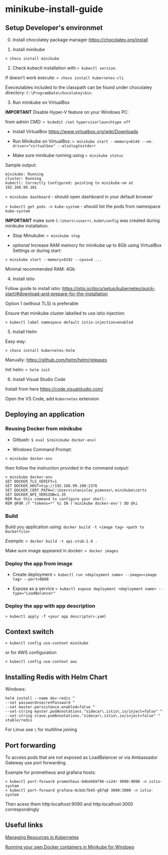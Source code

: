 # minikube-install-guide

## Setup Developer's environmet

0. Install chocolatey package manager
https://chocolatey.org/install

1. Install minikube

`> choco install minikube`

2. Check kubectl installation with `> kubectl version`.

If doesn't work execute: `> choco install kubernetes-cli`

Execeutables included to the classpath can be found under chocolatey directory: `C:\ProgramData\chocolatey\bin`

3. Run minikube on VirtualBox

**IMPORTANT** Disable Hyper-V feature on your Windows PC:

from admin CMD: `> bcdedit /set hypervisorlaunchtype off`

- Install VirtualBox
https://www.virtualbox.org/wiki/Downloads

- Run Minikube on VirtualBox: 
`> minikube start --memory=6144 --vm-driver="virtualbox" --alsologtostderr`

- Make sure minikube running using `> minikube status`

Sample output:
```
minikube: Running
cluster: Running
kubectl: Correctly Configured: pointing to minikube-vm at 192.168.99.101
```
`> minikube dashboard` - should open dashboard in your default browser

`> kubectl get pods -n kube-system` - should list the pods from namespace `kube-system`

**IMPORTANT** make sure `C:\Users\<user>\.kube\config` was created  during minikube installation. 

- Stop Minukube:
`> minikube stop`

- *optional* Increase RAM memory for minikube up to 8Gb using VirtualBox Settings or during start:

`> minikube start --memory=8192 --cpus=4 ...`

Minimal recommended RAM: 4Gb

4. Install istio

Follow guide to install istio: https://istio.io/docs/setup/kubernetes/quick-start/#download-and-prepare-for-the-installation

Option 1 (without TLS) is preferable 

Ensure that minikube cluster labelled to use istio injection:

`> kubectl label namespace default istio-injection=enabled`


5. Install Helm 

Easy way:

`> choco install kubernetes-helm`

 Manually: https://github.com/helm/helm/releases

 Init helm: `> helm init`
 
6. Install Visual Studio Code

Install from here https://code.visualstudio.com/

Open the VS Code, add `Kubernetes` extension

## Deploying an application

### Reusing Docker from minikube

- Gitbash: `$ eval $(minikube docker-env)`

- Windows Command Prompt: 

`> minikube docker-env`

then follow the instruction provided in the command output:

```
> minikube docker-env
SET DOCKER_TLS_VERIFY=1
SET DOCKER_HOST=tcp://192.168.99.100:2376
SET DOCKER_CERT_PATH=C:\Users\stanislav_pimenov\.minikube\certs
SET DOCKER_API_VERSION=1.35
REM Run this command to configure your shell:
REM @FOR /f "tokens=*" %i IN ('minikube docker-env') DO @%i
```

### Build
Build you application using: `docker build -t <image tag> <path to Dockerfile>`

*Example*: `> docker build -t api-stub:1.0 .`

Make sure image appeared in docker: `> docker images`

### Deploy the app from image

- Create deployment
`> kubectl run <deployment name> --image=<image tag> --port=8888`

- Expose as a service
`> kubectl expose deployment <deployment name> --type="LoadBalancer"`

### Deploy the app with app description

`> kubectl apply -f <your app descriptor>.yaml`

## Context switch

`> kubectl config use-context minikube`

or for AWS configuration

`> kubectl config use-context aws`

## Installing Redis with Helm Chart

Windows:
```
helm install --name dev-redis ^
--set password=secretPassword ^
--set master.persistence.enabled=false ^
--set-string master.podAnnotations."sidecar\.istio\.io/inject=false" ^
--set-string slave.podAnnotations."sidecar\.istio\.io/inject=false" ^
stable/redis
```

For Linux use `\` for multiline joining

## Port forwarding

To access pods that are not exposed as LoadBalancer or via Ambassador Gateway use port forwarding.

Example for prometheus and grafana hosts:
```
> kubectl port-forward prometheus-84bd4b9796-cx24r 9090:9090 -n istio-system
> kubectl port-forward grafana-6cbdcfb45-g87q8 3000:3000 -n istio-system
```

Then acess them http:localhost:9090 and http:localhost:3000 correspondingly

## Useful links

[Managing Resources in Kubernetes](https://kubernetes.io/docs/concepts/cluster-administration/manage-deployment/)

[Running your own Docker containers in Minikube for Windows](https://medium.com/@maumribeiro/running-your-own-docker-images-in-minikube-for-windows-ea7383d931f6)
